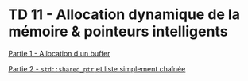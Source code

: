 # TD 11 - Allocation dynamique de la mémoire & pointeurs intelligents

[Partie 1 - Allocation d'un buffer](Part1/README.md)

[Partie 2 - `std::shared_ptr` et liste simplement chaînée](Part2/README.md)